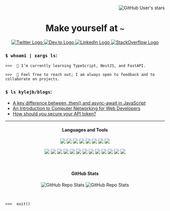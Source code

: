 <div align="right">

![GitHub User's stars](https://img.shields.io/github/stars/kylejb?style=social)

</div>

<div align="center">

# Make yourself at `~`

</div>

<div class="contact" align="center">

<a href="https://twitter.com/kyleburda"> ![Twitter Logo](https://img.shields.io/badge/@kyleburda-informational?style=social&logo=twitter&logoWidth=40&url=https%3A%2F%2Fwww.twitter.com%2Fkyleburda) </a><a href="https://dev.to/kylejb"> ![Dev.to Logo](https://img.shields.io/badge/@kylejb-informational?style=social&logo=dev.to&logoWidth=40)</a><a href="https://www.linkedin.com/in/kyleburda"> ![LinkedIn Logo](https://img.shields.io/badge/kyleburda-informational?style=social&logo=linkedin&logoWidth=40&url=https%3A%2F%2Fwww.linkedin.com%2Fin%2Fkyleburda) </a><a href="https://stackoverflow.com/users/kylejb"> ![StackOverflow Logo](https://img.shields.io/badge/kylejb-informational?style=social&logo=stackoverflow&logoWidth=40&url=https%3A%2F%2Fstackoverflow.com%2Fusers%2Fkylejb)</a>

</div>

### `$ whoami | xargs ls`:
```code
>>>  🌱 I’m currently learning TypeScript, NestJS, and FastAPI.

>>>  👋 Feel free to reach out; I am always open to feedback and to collaborate on projects.
```
### `$ ls kylejb/blogs`:

<!-- BLOG-POST-LIST:START -->
- [A key difference between .then&lpar;&rpar; and async-await in JavaScript](https://dev.to/kylejb/a-key-difference-between-then-and-async-await-in-javascript-53e9)
- [An Introduction to Computer Networking for Web Developers](https://dev.to/kylejb/an-introduction-to-computer-networking-for-web-developers-41lg)
- [How should you secure your API token?](https://dev.to/kylejb/how-should-you-secure-your-api-token-2odl)
<!-- BLOG-POST-LIST:END -->

---

<div align="center">

#### Languages and Tools

![](https://img.shields.io/badge/code-Python-informational?style=flat-square&logo=Python&logoColor=white&color=2bbc8a) ![](https://img.shields.io/badge/code-FastAPI-informational?style=flat-square&logo=FastAPI&logoColor=white&color=2bbc8a) ![](https://img.shields.io/badge/code-Django-informational?style=flat-square&logo=Django&logoColor=white&color=2bbc8a) ![](https://img.shields.io/badge/code-Ruby-informational?style=flat-square&logo=Ruby&logoColor=white&color=2bbc8a) ![](https://img.shields.io/badge/code-TypeScript-informational?style=flat-square&logo=TypeScript&logoColor=white&color=2bbc8a) ![](https://img.shields.io/badge/code-React-informational?style=flat-square&logo=React&logoColor=white&color=2bbc8a) ![](https://img.shields.io/badge/code-NestJS-informational?style=flat-square&logo=NestJS&logoColor=white&color=2bbc8a) ![](https://img.shields.io/badge/code-Express-informational?style=flat-square&logo=Express&logoColor=white&color=2bbc8a)

![](https://img.shields.io/badge/tools-Redux-informational?style=flat-square&logo=Redux&logoColor=white&color=2bbc8a) ![](https://img.shields.io/badge/tools-Jest-informational?style=flat-square&logo=Jest&logoColor=white&color=2bbc8a) ![](https://img.shields.io/badge/tools-pytest-informational?style=flat-square&logo=pytest&logoColor=white&color=2bbc8a) ![](https://img.shields.io/badge/tools-GraphQL-informational?style=flat-square&logo=GraphQL&logoColor=white&color=2bbc8a) ![](https://img.shields.io/badge/tools-Neo4j-informational?style=flat-square&logo=neo4j&logoColor=white&color=2bbc8a) ![](https://img.shields.io/badge/tools-PostGIS-informational?style=flat-square&logo=PostGIS&logoColor=white&color=2bbc8a) ![](https://img.shields.io/badge/tools-PostgreSQL-informational?style=flat-square&logo=PostgreSQL&logoColor=white&color=2bbc8a) ![](https://img.shields.io/badge/tools-MongoDB-informational?style=flat-square&logo=MongoDB&logoColor=white&color=2bbc8a) ![](https://img.shields.io/badge/tools-Kafka-informational?style=flat-square&logo=ApacheKafka&logoColor=white&color=2bbc8a) ![](https://img.shields.io/badge/tools-Docker-informational?style=flat-square&logo=Docker&logoColor=white&color=2bbc8a) ![](https://img.shields.io/badge/tools-nginx-informational?style=flat-square&logo=nginx&logoColor=white&color=2bbc8a) ![](https://img.shields.io/badge/Tools-CI%2FCD-informational?style=flat-square&logo=github&logoColor=white&color=2bbc8a) ![](https://img.shields.io/badge/OS-Linux-informational?style=flat-square&logo=linux&logoColor=white&color=2bbc8a)

<br/>

#### GitHub Stats

![GitHub Repo Stats](https://github-readme-stats.vercel.app/api?username=kylejb&show_icons=true&include_all_commits=true&count_private=true&show_icons=true&line_height=24&hide_title=true&border_radius=20&theme=vue-dark) ![GitHub Repo Stats](https://github-readme-stats.vercel.app/api/top-langs/?username=kylejb&layout=compact&&langs_count=10&card_width=445&hide_title=true&border_radius=20&theme=vue-dark)

</div>

<br/>

```code
>>>  exit()
```
